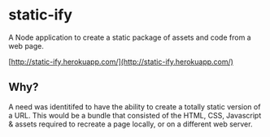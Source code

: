# static-ify

A Node application to create a static package of assets and code from a web page.

[http://static-ify.herokuapp.com/](http://static-ify.herokuapp.com/)

## Why?

A need was identitifed to have the ability to create a totally static version of a URL. This would be a bundle that consisted of the HTML, CSS, Javascript & assets required to recreate a page locally, or on a different web server.



